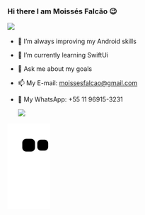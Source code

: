 ### Hi there I am Moissés Falcão 😉
<div align="left">
    <img height="180em" src="https://www.telesintese.com.br/wp-content/uploads/2018/10/Logo-Android.jpg"/>

</div>

- 🔭 I’m always improving my Android skills
- 🌱 I’m currently learning SwiftUi
- 💬 Ask me about my goals
- 📫 My E-mail: moissesfalcao@gmail.com
- 📱 My WhatsApp: +55 11 96915-3231
  
  </div>
  
   <a href="https://linkedin.com/in/moissés-falcão-772b58168" target="_blank"><img src="https://img.shields.io/badge/-LinkedIn-%230077B5?style=for-the-badge&logo=linkedin&logoColor=white" target="_blank"></a> 

![Snake animation](https://github.com/rafaballerini/rafaballerini/blob/output/github-contribution-grid-snake.svg)
